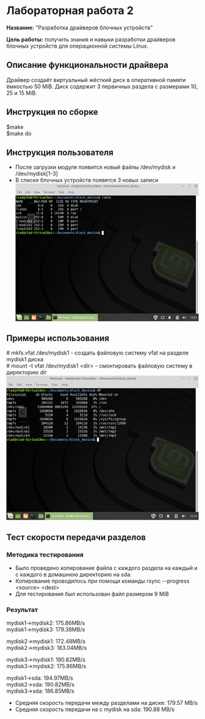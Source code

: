 # Лабораторная работа 2

**Название:** "Разработка драйверов блочных устройств"

**Цель работы:** получить знания и навыки разработки драйверов блочных устройств для операционной системы Linux. 

## Описание функциональности драйвера

Драйвер создаёт виртуальный жёсткий диск в оперативной памяти ёмкостью 50 MiB. Диск содержит 3 первичных раздела с размерами 10, 25 и 15 MiB.

## Инструкция по сборке

$make  
$make do

## Инструкция пользователя

- После загрузки модуля появится новый файлы /dev/mydisk и /dev/mydisk[1-3]
- В списке блочных устройств появятся 3 новых записи
![Список блочных устройств](https://github.com/SuperJaremy/IO-reports/blob/master/lab2/examples/example2_1.png)

## Примеры использования

\# mkfs.vfat /dev/mydisk1 - создать файловую систему vfat на разделе mydisk1 диска  
\# mount -t vfat /dev/mydisk1 \<dir\> - смонтировать файловую систему в директорию *dir*  
![Смонтированные файловые системы](https://github.com/SuperJaremy/IO-reports/blob/master/lab2/examples/example2_2.png)

## Тест скорости передачи разделов
### Методика тестирования
- Было проведено копирование файла с каждого раздела на каждый и с каждого в домашнюю директорию на sda.
- Копирование проводилось при помощи команды rsync --progress \<source\> \<dest\>
- Для тестирования был использован файл размером 9 MiB
### Результат
mydisk1->mydisk2: 175.86MB/s  
mydisk1->mydisk3: 179.38MB/s  

mydisk2->mydisk1: 172.48MB/s  
mydisk2->mydisk3: 183.04MB/s 

mydisk3->mydisk1: 190.82MB/s  
mydisk3->mydisk2: 175.86MB/s 

mydisk1->sda: 194.97MB/s  
mydisk2->sda: 190.82MB/s  
mydisk3->sda: 186.85MB/s  

- Средняя скорость передачи между разделами на диске: 179.57 MB/s  
- Средняя скорость передачи на с mydisk на sda: 190.88 MB/s
